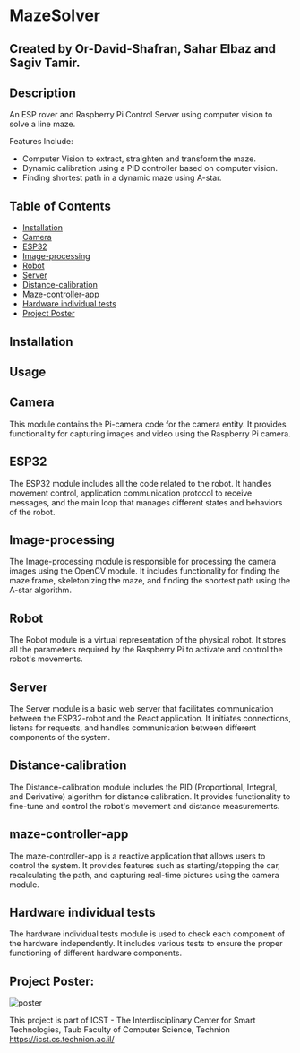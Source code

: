 # MazeSolver
## Created by Or-David-Shafran, Sahar Elbaz and Sagiv Tamir.

## Description
An ESP rover and Raspberry Pi Control Server using computer vision to solve a line maze.

Features Include:​
-  Computer Vision to extract, straighten and transform the maze​.
-  Dynamic calibration using a PID controller based on computer vision​.
-  Finding shortest path in a dynamic maze using A-star.

## Table of Contents
- [Installation](#installation)
- [Camera](#camera)
- [ESP32](#esp32)
- [Image-processing](#image-processing)
- [Robot](#robot)
- [Server](#server)
- [Distance-calibration](#distance-calibration)
- [Maze-controller-app](#maze-controller-app)
- [Hardware individual tests](#hardware-individual-tests)
- [Project Poster](#project-poster)

## Installation

## Usage

## Camera

This module contains the Pi-camera code for the camera entity. It provides functionality for capturing images and video using the Raspberry Pi camera.

## ESP32

The ESP32 module includes all the code related to the robot. It handles movement control, application communication protocol to receive messages, and the main loop that manages different states and behaviors of the robot.

## Image-processing

The Image-processing module is responsible for processing the camera images using the OpenCV module. It includes functionality for finding the maze frame, skeletonizing the maze, and finding the shortest path using the A-star algorithm.

## Robot

The Robot module is a virtual representation of the physical robot. It stores all the parameters required by the Raspberry Pi to activate and control the robot's movements.

## Server

The Server module is a basic web server that facilitates communication between the ESP32-robot and the React application. It initiates connections, listens for requests, and handles communication between different components of the system.

## Distance-calibration

The Distance-calibration module includes the PID (Proportional, Integral, and Derivative) algorithm for distance calibration. It provides functionality to fine-tune and control the robot's movement and distance measurements.

## maze-controller-app

The maze-controller-app is a reactive application that allows users to control the system. It provides features such as starting/stopping the car, recalculating the path, and capturing real-time pictures using the camera module.

## Hardware individual tests

The hardware individual tests module is used to check each component of the hardware independently. It includes various tests to ensure the proper functioning of different hardware components.

## Project Poster:
![poster](https://github.com/ordavid-s/MazeSolver/assets/73240562/d23f6bc4-4e0a-4a0d-8d07-c5c4173bc9de)

This project is part of ICST - The Interdisciplinary Center for Smart Technologies, Taub Faculty of Computer Science, Technion https://icst.cs.technion.ac.il/
